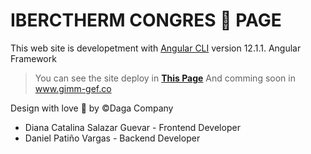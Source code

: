 # IBERCTHERM CONGRES 📲 PAGE
This web site is developetment with [Angular CLI](https://github.com/angular/angular-cli) version 12.1.1. Angular Framework

> You can see the site deploy in **[This Page](http://danpv95.github.io/deploy "This Page")**
> And comming soon in www.gimm-gef.co

Design with love 💙 by &copy;Daga Company
- Diana Catalina Salazar Guevar - Frontend Developer
- Daniel Patiño Vargas - Backend Developer
